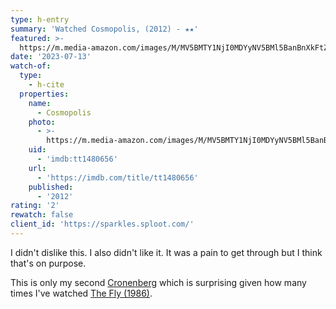 ```yaml
---
type: h-entry
summary: 'Watched Cosmopolis, (2012) - ★★'
featured: >-
  https://m.media-amazon.com/images/M/MV5BMTY1NjI0MDYyNV5BMl5BanBnXkFtZTcwNDIzMDEyOA@@._V1_SX300.jpg
date: '2023-07-13'
watch-of:
  type:
    - h-cite
  properties:
    name:
      - Cosmopolis
    photo:
      - >-
        https://m.media-amazon.com/images/M/MV5BMTY1NjI0MDYyNV5BMl5BanBnXkFtZTcwNDIzMDEyOA@@._V1_SX300.jpg
    uid:
      - 'imdb:tt1480656'
    url:
      - 'https://imdb.com/title/tt1480656'
    published:
      - '2012'
rating: '2'
rewatch: false
client_id: 'https://sparkles.sploot.com/'
---
```


I didn't dislike this. I also didn't like it. It was a pain to get through but I think that's on purpose.

This is only my second [Cronenberg](https://imdb.com/name/nm0000343/) which is surprising given how many times I've watched [The Fly (1986)](https://imdb.com/title/tt0091064/).